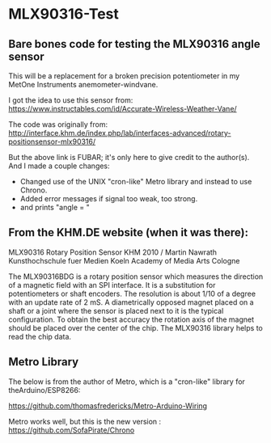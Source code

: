 # MLX90316-Test
## Bare bones code for testing the MLX90316 angle sensor
This will be a replacement for a broken precision potentiometer in my MetOne Instruments anemometer-windvane.

I got the idea to use this sensor from: https://www.instructables.com/id/Accurate-Wireless-Weather-Vane/

The code was originally from: <http://interface.khm.de/index.php/lab/interfaces-advanced/rotary-positionsensor-mlx90316/> 

But the above link is FUBAR; it's only here to give credit to the author(s).  And I made a couple 
changes: 
- Changed use of the UNIX "cron-like" Metro library and instead to use Chrono.
- Added error messages if signal too weak, too strong.
- and prints "angle = "

## From the KHM.DE website (when it was there):

MLX90316 Rotary Position Sensor
KHM 2010 /  Martin Nawrath
Kunsthochschule fuer Medien Koeln
Academy of Media Arts Cologne

The MLX90316BDG is a rotary position sensor which measures the direction of a 
magnetic field with an SPI interface. It is a substitution for potentiometers or 
shaft encoders. The resolution is about 1/10 of a degree with an update rate 
of 2 mS. A diametrically opposed magnet placed on a shaft or a joint where the sensor is placed 
next to it is the typical configuration. To obtain the best accuracy the 
rotation axis of the magnet should be placed over the center of the chip. 
The MLX90316 library helps to read the chip data.

## Metro Library
The below is from the author of Metro, which is a "cron-like" library for theArduino/ESP8266: 

https://github.com/thomasfredericks/Metro-Arduino-Wiring

Metro works well, but this is the new version : https://github.com/SofaPirate/Chrono
